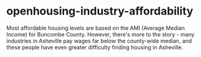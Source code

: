 # openhousing-industry-affordability
Most affordable housing levels are based on the AMI (Average Median Income) for Buncombe County. However, there's more to the story - many industries in Asheville pay wages far below the county-wide median, and these people have even greater difficulty finding housing in Asheville.
